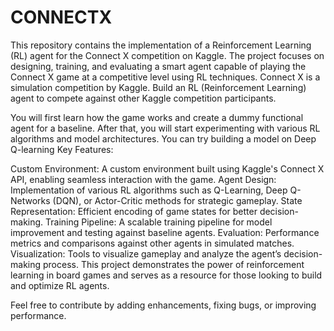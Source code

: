 # CONNECTX
This repository contains the implementation of a Reinforcement Learning (RL) agent for the Connect X competition on Kaggle. The project focuses on designing, training, and evaluating a smart agent capable of playing the Connect X game at a competitive level using RL techniques.
Connect X is a simulation competition by Kaggle. Build an RL (Reinforcement Learning) agent to compete against other Kaggle competition participants. 

You will first learn how the game works and create a dummy functional agent for a baseline. After that, you will start experimenting with various RL algorithms and model architectures. You can try building a model on Deep Q-learning
Key Features:

Custom Environment: A custom environment built using Kaggle's Connect X API, enabling seamless interaction with the game.
Agent Design: Implementation of various RL algorithms such as Q-Learning, Deep Q-Networks (DQN), or Actor-Critic methods for strategic gameplay.
State Representation: Efficient encoding of game states for better decision-making.
Training Pipeline: A scalable training pipeline for model improvement and testing against baseline agents.
Evaluation: Performance metrics and comparisons against other agents in simulated matches.
Visualization: Tools to visualize gameplay and analyze the agent’s decision-making process.
This project demonstrates the power of reinforcement learning in board games and serves as a resource for those looking to build and optimize RL agents.

Feel free to contribute by adding enhancements, fixing bugs, or improving performance.

